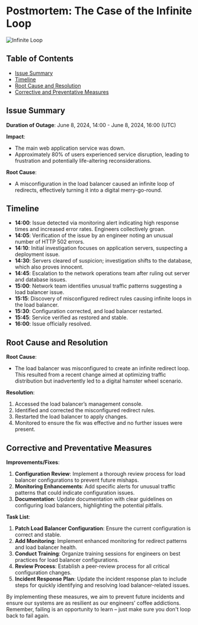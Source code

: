 # Postmortem: The Case of the Infinite Loop

![Infinite Loop](https://example.com/infinite-loop.jpg)

## Table of Contents
- [Issue Summary](#issue-summary)
- [Timeline](#timeline)
- [Root Cause and Resolution](#root-cause-and-resolution)
- [Corrective and Preventative Measures](#corrective-and-preventative-measures)

## Issue Summary
**Duration of Outage**: June 8, 2024, 14:00 - June 8, 2024, 16:00 (UTC)

**Impact**: 
- The main web application service was down.
- Approximately 80% of users experienced service disruption, leading to frustration and potentially life-altering reconsiderations.

**Root Cause**: 
- A misconfiguration in the load balancer caused an infinite loop of redirects, effectively turning it into a digital merry-go-round.

## Timeline
- **14:00**: Issue detected via monitoring alert indicating high response times and increased error rates. Engineers collectively groan.
- **14:05**: Verification of the issue by an engineer noting an unusual number of HTTP 502 errors. 
- **14:10**: Initial investigation focuses on application servers, suspecting a deployment issue.
- **14:30**: Servers cleared of suspicion; investigation shifts to the database, which also proves innocent.
- **14:45**: Escalation to the network operations team after ruling out server and database issues.
- **15:00**: Network team identifies unusual traffic patterns suggesting a load balancer issue.
- **15:15**: Discovery of misconfigured redirect rules causing infinite loops in the load balancer.
- **15:30**: Configuration corrected, and load balancer restarted. 
- **15:45**: Service verified as restored and stable.
- **16:00**: Issue officially resolved.

## Root Cause and Resolution
**Root Cause**:
- The load balancer was misconfigured to create an infinite redirect loop. This resulted from a recent change aimed at optimizing traffic distribution but inadvertently led to a digital hamster wheel scenario.

**Resolution**:
1. Accessed the load balancer’s management console.
2. Identified and corrected the misconfigured redirect rules.
3. Restarted the load balancer to apply changes.
4. Monitored to ensure the fix was effective and no further issues were present.


## Corrective and Preventative Measures
**Improvements/Fixes**:
1. **Configuration Review**: Implement a thorough review process for load balancer configurations to prevent future mishaps.
2. **Monitoring Enhancements**: Add specific alerts for unusual traffic patterns that could indicate configuration issues.
3. **Documentation**: Update documentation with clear guidelines on configuring load balancers, highlighting the potential pitfalls.

**Task List**:
1. **Patch Load Balancer Configuration**: Ensure the current configuration is correct and stable.
2. **Add Monitoring**: Implement enhanced monitoring for redirect patterns and load balancer health.
3. **Conduct Training**: Organize training sessions for engineers on best practices for load balancer configurations.
4. **Review Process**: Establish a peer-review process for all critical configuration changes.
5. **Incident Response Plan**: Update the incident response plan to include steps for quickly identifying and resolving load balancer-related issues.

By implementing these measures, we aim to prevent future incidents and ensure our systems are as resilient as our engineers’ coffee addictions. Remember, failing is an opportunity to learn – just make sure you don't loop back to fail again.
